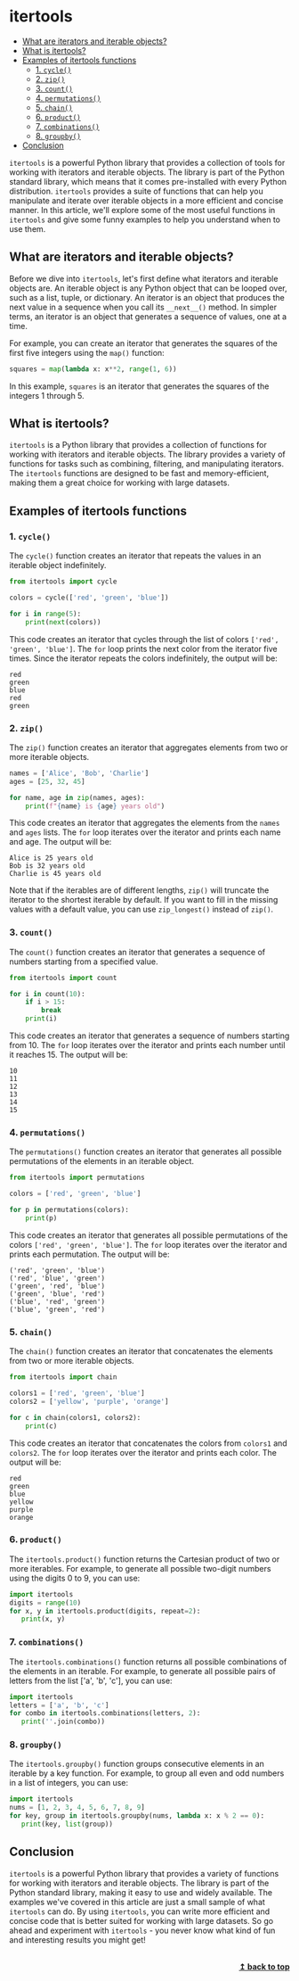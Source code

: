 # itertools <!-- omit in toc -->

- [What are iterators and iterable objects?](#what-are-iterators-and-iterable-objects)
- [What is itertools?](#what-is-itertools)
- [Examples of itertools functions](#examples-of-itertools-functions)
  - [1. `cycle()`](#1-cycle)
  - [2. `zip()`](#2-zip)
  - [3. `count()`](#3-count)
  - [4. `permutations()`](#4-permutations)
  - [5. `chain()`](#5-chain)
  - [6. `product()`](#6-product)
  - [7. `combinations()`](#7-combinations)
  - [8. `groupby()`](#8-groupby)
- [Conclusion](#conclusion)


`itertools` is a powerful Python library that provides a collection of tools for working with iterators and iterable objects. The library is part of the Python standard library, which means that it comes pre-installed with every Python distribution. `itertools` provides a suite of functions that can help you manipulate and iterate over iterable objects in a more efficient and concise manner. In this article, we'll explore some of the most useful functions in `itertools` and give some funny examples to help you understand when to use them.

## What are iterators and iterable objects?

Before we dive into `itertools`, let's first define what iterators and iterable objects are. An iterable object is any Python object that can be looped over, such as a list, tuple, or dictionary. An iterator is an object that produces the next value in a sequence when you call its `__next__()` method. In simpler terms, an iterator is an object that generates a sequence of values, one at a time. 

For example, you can create an iterator that generates the squares of the first five integers using the `map()` function:

```python
squares = map(lambda x: x**2, range(1, 6))
```

In this example, `squares` is an iterator that generates the squares of the integers 1 through 5.

## What is itertools?

`itertools` is a Python library that provides a collection of functions for working with iterators and iterable objects. The library provides a variety of functions for tasks such as combining, filtering, and manipulating iterators. The `itertools` functions are designed to be fast and memory-efficient, making them a great choice for working with large datasets.

## Examples of itertools functions

### 1. `cycle()`

The `cycle()` function creates an iterator that repeats the values in an iterable object indefinitely.

```python
from itertools import cycle

colors = cycle(['red', 'green', 'blue'])

for i in range(5):
    print(next(colors))
```

This code creates an iterator that cycles through the list of colors `['red', 'green', 'blue']`. The `for` loop prints the next color from the iterator five times. Since the iterator repeats the colors indefinitely, the output will be:

```
red
green
blue
red
green
```

### 2. `zip()`

The `zip()` function creates an iterator that aggregates elements from two or more iterable objects.

```python
names = ['Alice', 'Bob', 'Charlie']
ages = [25, 32, 45]

for name, age in zip(names, ages):
    print(f"{name} is {age} years old")
```

This code creates an iterator that aggregates the elements from the `names` and `ages` lists. The `for` loop iterates over the iterator and prints each name and age. The output will be:

```
Alice is 25 years old
Bob is 32 years old
Charlie is 45 years old
```

Note that if the iterables are of different lengths, `zip()` will truncate the iterator to the shortest iterable by default. If you want to fill in the missing values with a default value, you can use `zip_longest()` instead of `zip()`.

### 3. `count()`

The `count()` function creates an iterator that generates a sequence of numbers starting from a specified value.

```python
from itertools import count

for i in count(10):
    if i > 15:
        break
    print(i)
```

This code creates an iterator that generates a sequence of numbers starting from 10. The `for` loop iterates over the iterator and prints each number until it reaches 15. The output will be:

```
10
11
12
13
14
15
```

### 4. `permutations()`

The `permutations()` function creates an iterator that generates all possible permutations of the elements in an iterable object.

```python
from itertools import permutations

colors = ['red', 'green', 'blue']

for p in permutations(colors):
    print(p)
```

This code creates an iterator that generates all possible permutations of the colors `['red', 'green', 'blue']`. The `for` loop iterates over the iterator and prints each permutation. The output will be:

```
('red', 'green', 'blue')
('red', 'blue', 'green')
('green', 'red', 'blue')
('green', 'blue', 'red')
('blue', 'red', 'green')
('blue', 'green', 'red')
```

### 5. `chain()`

The `chain()` function creates an iterator that concatenates the elements from two or more iterable objects.

```python
from itertools import chain

colors1 = ['red', 'green', 'blue']
colors2 = ['yellow', 'purple', 'orange']

for c in chain(colors1, colors2):
    print(c)
```

This code creates an iterator that concatenates the colors from `colors1` and `colors2`. The `for` loop iterates over the iterator and prints each color. The output will be:

```
red
green
blue
yellow
purple
orange
```

### 6. `product()`

The `itertools.product()` function returns the Cartesian product of two or more iterables. For example, to generate all possible two-digit numbers using the digits 0 to 9, you can use:

```python
import itertools
digits = range(10)
for x, y in itertools.product(digits, repeat=2):
   print(x, y)
```

### 7. `combinations()`

The `itertools.combinations()` function returns all possible combinations of the elements in an iterable. For example, to generate all possible pairs of letters from the list ['a', 'b', 'c'], you can use:

```python
import itertools
letters = ['a', 'b', 'c']
for combo in itertools.combinations(letters, 2):
   print(''.join(combo))
```

### 8. `groupby()`

The `itertools.groupby()` function groups consecutive elements in an iterable by a key function. For example, to group all even and odd numbers in a list of integers, you can use:

```python
import itertools
nums = [1, 2, 3, 4, 5, 6, 7, 8, 9]
for key, group in itertools.groupby(nums, lambda x: x % 2 == 0):
   print(key, list(group))
```

## Conclusion

`itertools` is a powerful Python library that provides a variety of functions for working with iterators and iterable objects. The library is part of the Python standard library, making it easy to use and widely available. The examples we've covered in this article are just a small sample of what `itertools` can do. By using `itertools`, you can write more efficient and concise code that is better suited for working with large datasets. So go ahead and experiment with `itertools` - you never know what kind of fun and interesting results you might get!



<br/>
<div align="right">
    <b><a href="#top">↥ back to top</a></b>
</div>
<br/>
